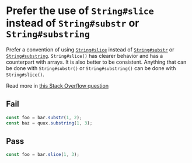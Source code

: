 # Prefer the use of `String#slice` instead of `String#substr` or `String#substring`

Prefer a convention of using [`String#slice`](https://developer.mozilla.org/en/docs/Web/JavaScript/Reference/Global_Objects/String/slice) instead of [`String#substr`](https://developer.mozilla.org/en/docs/Web/JavaScript/Reference/Global_Objects/String/substr) or [`String#substring`](https://developer.mozilla.org/en-US/docs/Web/JavaScript/Reference/Global_Objects/String/substring). `String#slice()` has clearer behavior and has a counterpart with arrays. It is also better to be consistent. Anything that can be done with `String#substr()` or `String#substring()` can be done with `String#slice()`.

Read more in [this Stack Overflow question](http://stackoverflow.com/questions/2243824/what-is-the-difference-between-string-slice-and-string-substring)

## Fail

```js
const foo = bar.substr(1, 2);
const baz = quux.substring(1, 3);
```

## Pass

```js
const foo = bar.slice(1, 3);
```
